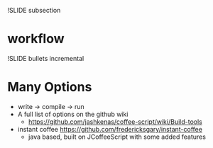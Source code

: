 !SLIDE subsection
# workflow #

!SLIDE bullets incremental
# Many Options #

* write -> compile -> run
* A full list of options on the github wiki
  * https://github.com/jashkenas/coffee-script/wiki/Build-tools
* instant coffee https://github.com/fredericksgary/instant-coffee
  * java based, built on JCoffeeScript with some added features